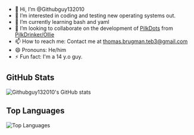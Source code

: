 - 👋 Hi, I’m @Githubguy132010
- 👀 I’m interested in coding and testing new operating systems out.
- 🌱 I’m currently learning bash and yaml
- 💞️ I’m looking to collaborate on the development of [PilkDots](https://github.com/PilkDrinker/PilkDots) from [PilkDrinker/Ollie](https://github.com/PilkDrinker/)
- 📫 How to reach me: Contact me at thomas.brugman.teb3@gmail.com
- 😄 Pronouns: He/him
- ⚡ Fun fact: I'm a 14 y.o guy.

## GitHub Stats
![Githubguy132010's GitHub stats](https://github-readme-stats.vercel.app/api?username=Githubguy132010&show_icons=true&theme=radical)

## Top Languages
![Top Languages](https://github-readme-stats.vercel.app/api/top-langs/?username=Githubguy132010&layout=compact&theme=radical)
<!---
Githubguy132010/Githubguy132010 is a ✨ special ✨ repository because its `README.md` (this file) appears on your GitHub profile.
You can click the Preview link to take a look at your changes.
--->

